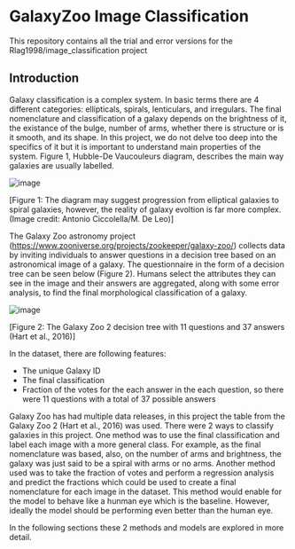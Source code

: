 # GalaxyZoo Image Classification
This repository contains all the trial and error versions for the Rlag1998/image_classification project

## Introduction

Galaxy classification is a complex system. In basic terms there are 4 different categories: ellipticals, spirals, lenticulars, and irregulars. The final nomenclature and classification of a galaxy depends on the brightness of it, the existance of the bulge, number of arms, whether there is structure or is it smooth, and its shape. In this project, we do not delve too deep into the specifics of it but it is important to understand main properties of the system. Figure 1, Hubble-De Vaucouleurs diagram, describes the main way galaxies are usually labelled.

![image](https://user-images.githubusercontent.com/119504274/225613215-45396bf5-8720-4508-84b2-4ce3debceb96.png)

[Figure 1: The diagram may suggest progression from elliptical galaxies to spiral galaxies, however, the reality of galaxy evoltion is far more complex. (Image credit: Antonio Ciccolella/M. De Leo)]

The Galaxy Zoo astronomy project (https://www.zooniverse.org/projects/zookeeper/galaxy-zoo/) collects data by inviting individuals to answer questions in a decision tree based on an astronomical image of a galaxy. The questionnaire in the form of a decision tree can be seen below (Figure 2). Humans select the attributes they can see in the image and their answers are aggregated, along with some error analysis, to find the final morphological classification of a galaxy.

![image](https://user-images.githubusercontent.com/119504274/225607939-fa9d1b0f-ae32-41ac-bac4-0189e7a53730.png)

[Figure 2: The Galaxy Zoo 2 decision tree with 11 questions and 37 answers (Hart et al., 2016)]

In the dataset, there are following features:
* The unique Galaxy ID
* The final classification
* Fraction of the votes for the each answer in the each question, so there were 11 questions with a total of 37 possible answers

Galaxy Zoo has had multiple data releases, in this project the table from the Galaxy Zoo 2 (Hart et al., 2016) was used. There were 2 ways to classify galaxies in this project. One method was to use the final classification and label each image with a more general class. For example, as the final nomenclature was based, also, on the number of arms and brightness, the galaxy was just said to be a spiral with arms or no arms. Another method used was to take the fraction of votes and perform a regression analysis and predict the fractions which could be used to create a final nomenclature for each image in the dataset. This method would enable for the model to behave like a hunman eye which is the baseline. However, ideally the model should be performing even better than the human eye.

In the following sections these 2 methods and models are explored in more detail.
